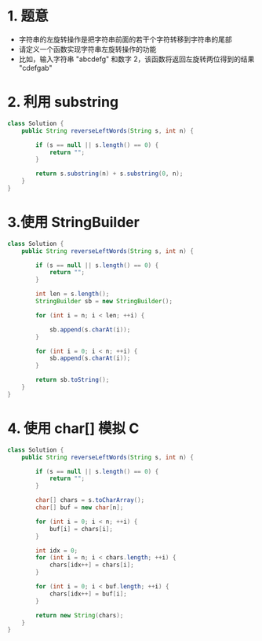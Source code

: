 

# 1. 题意

- 字符串的左旋转操作是把字符串前面的若干个字符转移到字符串的尾部
- 请定义一个函数实现字符串左旋转操作的功能
- 比如，输入字符串 "abcdefg" 和数字 2，该函数将返回左旋转两位得到的结果 "cdefgab"

# 2. 利用 substring

```java
class Solution {
    public String reverseLeftWords(String s, int n) {

        if (s == null || s.length() == 0) {
            return "";
        }

        return s.substring(n) + s.substring(0, n);
    }
}
```

# 3.使用 StringBuilder 

```java
class Solution {
    public String reverseLeftWords(String s, int n) {

        if (s == null || s.length() == 0) {
            return "";
        }

        int len = s.length();
        StringBuilder sb = new StringBuilder();

        for (int i = n; i < len; ++i) {

            sb.append(s.charAt(i));
        }

        for (int i = 0; i < n; ++i) {
            sb.append(s.charAt(i));
        }

        return sb.toString();
    }
}
```

# 4. 使用 char[] 模拟 C

```java
class Solution {
    public String reverseLeftWords(String s, int n) {

        if (s == null || s.length() == 0) {
            return "";
        }

        char[] chars = s.toCharArray();
        char[] buf = new char[n];

        for (int i = 0; i < n; ++i) {
            buf[i] = chars[i];
        }

        int idx = 0;
        for (int i = n; i < chars.length; ++i) {
            chars[idx++] = chars[i];
        }

        for (int i = 0; i < buf.length; ++i) {
            chars[idx++] = buf[i];
        }

        return new String(chars);
    }
}
```


